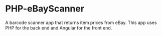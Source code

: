 # PHP-eBayScanner
A barcode scanner app that returns item prices from eBay. This app uses PHP for the back end and Angular for the front end.

